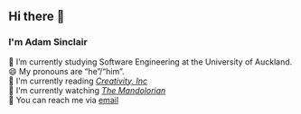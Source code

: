 ## Hi there 👋

### I'm Adam Sinclair

🌱 I’m currently studying Software Engineering at the University of Auckland.  
😄 My pronouns are “he”/“him”.  
📖 I'm currently reading *[Creativity, Inc](https://www.goodreads.com/book/show/18077903-creativity-inc)*  
🍿  I'm currently watching *[The Mandolorian](https://www.disneyplus.com/the-mandalorian)*  
💬 You can reach me via [email](mailto:hello@adamsinclair.kiwi)
